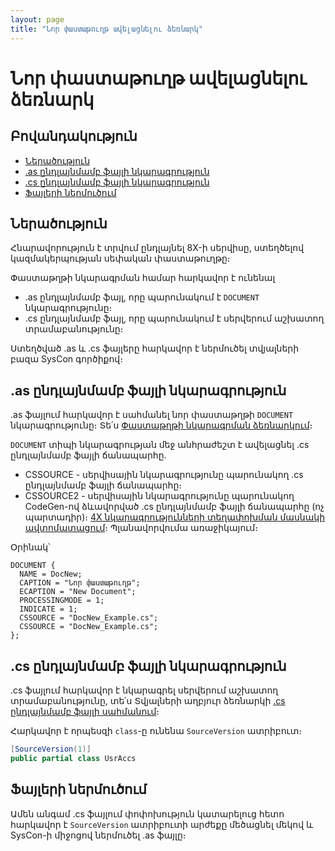 ```yaml
---
layout: page
title: "Նոր փաստաթուղթ ավելացնելու ձեռնարկ" 
---
```


# Նոր փաստաթուղթ ավելացնելու ձեռնարկ

## Բովանդակություն
* [Ներածություն](#ներածություն)
* [.as ընդլայնմամբ ֆայլի նկարագրություն](#as-ընդլայնմամբ-ֆայլի-նկարագրություն)
* [.cs ընդլայնմամբ ֆայլի նկարագրություն](#cs-ընդլայնմամբ-ֆայլի-նկարագրություն)
* [Ֆայլերի ներմուծում](#ֆայլերի-ներմուծում)

## Ներածություն

Հնարավորություն է տրվում ընդլայնել 8X-ի սերվիսը, ստեղծելով կազմակերպության սեփական փաստաթուղթը։

Փաստաթղթի նկարագրման համար հարկավոր է ունենալ

* .as ընդլայնմամբ ֆայլ, որը պարունակում է `DOCUMENT` նկարագրությունը։
* .cs ընդլայնմամբ ֆայլ, որը պարունակում է սերվերում աշխատող տրամաբանությունը։

Ստեղծված .as և .cs ֆայլերը հարկավոր է ներմուծել տվյալների բազա SysCon գործիքով։

## .as ընդլայնմամբ ֆայլի նկարագրություն

.as ֆայլում հարկավոր է սահմանել նոր փաստաթղթի `DOCUMENT` նկարագրությունը։ Տե՛ս [Փաստաթղթի նկարագրման ձեռնարկում](/src/server_api/definitions/document_guide.md)։ 

`DOCUMENT` տիպի նկարագրության մեջ անհրաժեշտ է ավելացնել .cs ընդլայնմամբ ֆայլի ճանապարհը.

* CSSOURCE - սերվիսային նկարագրությունը պարունակող .cs ընդլայնմամբ ֆայլի ճանապարհը։
* CSSOURCE2 - սերվիսային նկարագրությունը պարունակող CodeGen-ով ձևավորված .cs ընդլայնմամբ ֆայլի ճանապարհը (ոչ պարտադիր)։ [4X նկարագրությունների տեղափոխման մասնակի ավտոմատացում](/src/server_api/CodeGen/CodeGen.md)։ Պլանավորվումա առաջիկայում։

Օրինակ՝

``` as4x
DOCUMENT {
  NAME = DocNew;
  CAPTION = "Նոր փաստաթուղթ";
  ECAPTION = "New Document";
  PROCESSINGMODE = 1;
  INDICATE = 1;
  CSSOURCE = "DocNew_Example.cs";
  CSSOURCE = "DocNew_Example.cs";
};
```

## .cs ընդլայնմամբ ֆայլի նկարագրություն

.cs ֆայլում հարկավոր է նկարագրել սերվերում աշխատող տրամաբանությունը, տե՛ս Տվյալների աղբյուր ձեռնարկի [.cs ընդլայնմամբ ֆայլի սահմանում](/src/server_api/definitions/ds_guide.md#cs-ընդլայնմամբ-ֆայլի-սահմանում)։

Հարկավոր է որպեսզի `class`-ը ունենա `SourceVersion` ատրիբուտ։

``` c#
[SourceVersion(1)]
public partial class UsrAccs
```

## Ֆայլերի ներմուծում

Ամեն անգամ .cs ֆայլում փոփոխություն կատարելուց հետո հարկավոր է `SourceVersion` ատրիբուտի արժեքը մեծացնել մեկով և SysCon-ի միջոցով ներմուծել .as ֆայլը։ 
